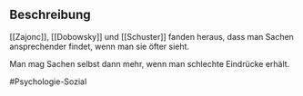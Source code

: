 ## Beschreibung
[[Zajonc]], [[Dobowsky]] und [[Schuster]] fanden heraus, dass man Sachen ansprechender findet, wenn man sie öfter sieht.

Man mag Sachen selbst dann mehr, wenn man schlechte Eindrücke erhält.

#Psychologie-Sozial 